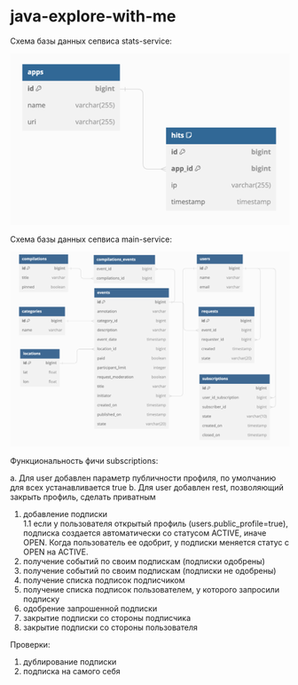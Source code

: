# java-explore-with-me

Схема базы данных сепвиса stats-service:

![img.png](stats-service-db.png)

Схема базы данных сепвиса main-service: 

![img.png](main-service-db.png)

Функциональность фичи subscriptions: 

a. Для user добавлен параметр публичности профиля, по умолчанию для всех устанавливается true
b. Для user добавлен rest, позволяющий закрыть профиль, сделать приватным

1. добавление подписки <br>
1.1 если у пользователя открытый профиль (users.public_profile=true), подписка создается
автоматически со статусом ACTIVE, иначе OPEN. Когда пользователь ее одобрит, у подписки меняется статус с OPEN на ACTIVE.
2. получение событий по своим подпискам (подписки одобрены)
3. получение событий по своим подпискам (подписки не одобрены)
4. получение списка подписок подписчиком
5. получение списка подписок пользователем, у которого запросили подписку
6. одобрение запрошенной подписки
7. закрытие подписки со стороны подписчика 
8. закрытие подписки со стороны пользователя

Проверки:
1. дублирование подписки
2. подписка на самого себя


